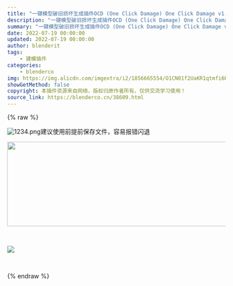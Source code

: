 ```yaml
---
title: "一键模型破旧损坏生成插件OCD (One Click Damage) One Click Damage v1.5.2"
description: "一键模型破旧损坏生成插件OCD (One Click Damage) One Click Damage v1.5.2"
summary: "一键模型破旧损坏生成插件OCD (One Click Damage) One Click Damage v1.5.2"
date: 2022-07-19 00:00:00
updated: 2022-07-19 00:00:00
author: blenderit
tags: 
    - 建模插件
categories:
    - blenderco
img: https://img.alicdn.com/imgextra/i2/1856665554/O1CN01f2UaKR1qtmfi6RSl7_!!1856665554.jpg
showGetMethod: false
copyright: 本插件资源来自网络，版权归原作者所有，仅供交流学习使用！
source_link: https://blenderco.cn/38609.html
---
```


{% raw %}
<p><img class="aligncenter" src="https://img.alicdn.com/imgextra/i1/751044092/O1CN01olrU121g6BTE1IFLi_!!751044092.png" alt="1234.png">建议使用前提前保存文件，容易报错闪退</p><p><img loading="lazy" class="aligncenter" src="https://preview.cloud.189.cn/image/imageAction?param=9697B1F9E19C710F549EDEE56792946E872189A8F4CB0C65D1F635B6DBBA8C232F10F2A01D50AB73FCAFDF66A31463027F5F66FA430D94E88CAE8EDEDE1AA4A7341B59F63619BDB2A2E36A8082E414070B30E30B2F5AA325C6A5F70D83054104C051948312349B42E1B0CD9D36E37B6335169D5B" width="721" height="195"></p><p> </p><p><img src="https://markets-rails.s3.amazonaws.com/cache/841c660ecc4de4fefbd9c191b28d834f.gif"></p><p> </p>
<div style="display: none">blenderco</div>
{% endraw %}